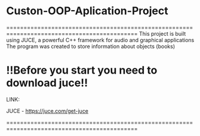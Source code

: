 # Custon-OOP-Aplication-Project

============================================================================================
This project is built using JUCE, a powerful C++ framework for audio and graphical applications 
The program was created to store information about objects (books)                              
  												
!!Before you start you need to download juce!!							
=================================================================================================
LINK: 												
												
JUCE - https://juce.com/get-juce								
												
============================================================================================
